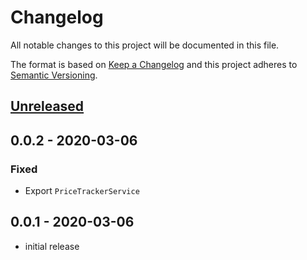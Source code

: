 # Changelog

All notable changes to this project will be documented in this file.

The format is based on [Keep a Changelog](http://keepachangelog.com/en/1.0.0/)
and this project adheres to [Semantic Versioning](http://semver.org/spec/v2.0.0.html).

## [Unreleased]

## 0.0.2 - 2020-03-06

### Fixed

- Export `PriceTrackerService`

## 0.0.1 - 2020-03-06

- initial release

[unreleased]: https://github.com/ARKEcosystem/core/compare/master...develop
